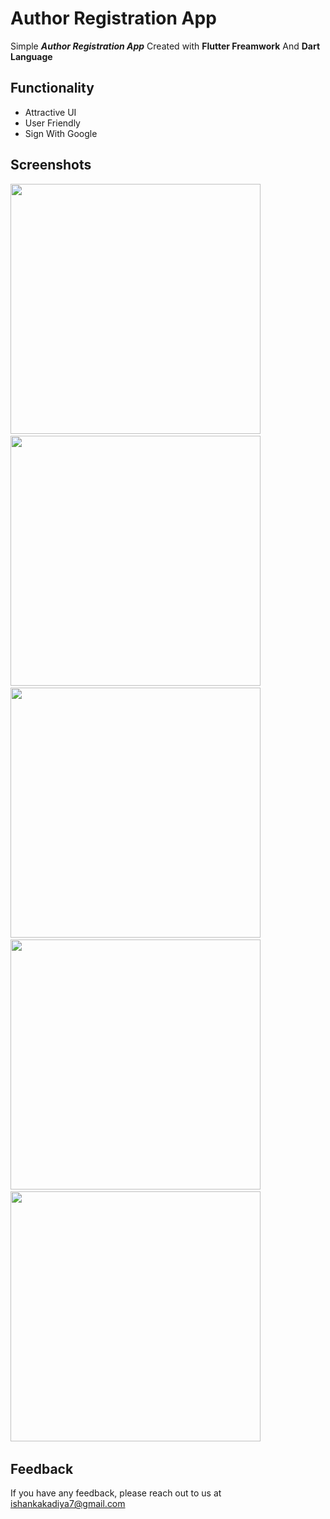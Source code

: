 # Author Registration App

Simple ***Author Registration App*** Created with **Flutter Freamwork** And **Dart Language**

## Functionality
- Attractive UI
- User Friendly 
- Sign With Google

## Screenshots 

<img src="https://user-images.githubusercontent.com/113764228/209767524-d879d6df-8f66-446f-9191-d3052356613e.gif" width="400"> &nbsp; 
<img src="https://user-images.githubusercontent.com/113764228/209767528-1ae5f6b4-d1cd-49f8-a4d5-406fe41b3866.jpg" width="400"> &nbsp; 
<img src="https://user-images.githubusercontent.com/113764228/209767521-0e603d77-cdee-4f72-a967-97cfe427b38c.jpg" width="400"> &nbsp; 
<img src="https://user-images.githubusercontent.com/113764228/209767519-0db0eaaf-c0ea-4e8b-a0c5-b942ad74c671.jpg" width="400"> &nbsp; 
<img src="https://user-images.githubusercontent.com/113764228/209767514-220285cd-e4fe-4781-97f7-313a75ce5162.jpg" width="400"> &nbsp; 






## Feedback

If you have any feedback, please reach out to us at ishankakadiya7@gmail.com

